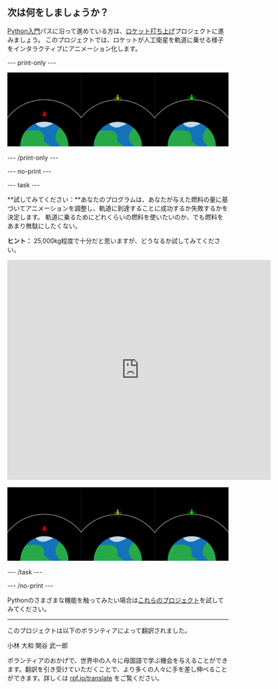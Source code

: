 ## 次は何をしましょうか？

[Python入門](https://projects.raspberrypi.org/ja-JP/raspberrypi/python-intro)パスに沿って進めている方は、[ロケット打ち上げ](https://projects.raspberrypi.org/ja-JP/projects/rocket-launch)プロジェクトに進みましょう。 このプロジェクトでは、ロケットが人工衛星を軌道に乗せる様子をインタラクティブにアニメーション化します。

--- print-only ---

![ロケット打ち上げプロジェクト。](images/showcase_rocket.png)

--- /print-only ---

--- no-print ---

--- task ---

**試してみてください：**あなたのプログラムは、あなたが与えた燃料の量に基づいてアニメーションを調整し、軌道に到達することに成功するか失敗するかを決定します。 軌道に乗るためにどれくらいの燃料を使いたいのか、でも燃料をあまり無駄にしたくない。

**ヒント：** 25,000kg程度で十分だと思いますが、どうなるか試してみてください。

<iframe src="https://trinket.io/embed/python/4ca32fbae4?outputOnly=true&start=result" width="600" height="500" frameborder="0" marginwidth="0" marginheight="0" allowfullscreen mark="crwd-mark">
</iframe>

![ロケット打ち上げプロジェクト](images/showcase_rocket.png)

--- /task ---

--- /no-print ---

Pythonのさまざまな機能を触ってみたい場合は[これらのプロジェクト](https://projects.raspberrypi.org/ja-JP/projects?software%5B%5D=python)を試してみてください。

***
このプロジェクトは以下のボランティアによって翻訳されました。

小林 大和
関谷 武一郎

ボランティアのおかげで、世界中の人々に母国語で学ぶ機会を与えることができます。翻訳を引き受けていただくことで、より多くの人々に手を差し伸べることができます。詳しくは [rpf.io/translate](https://rpf.io/translate) をご覧ください。
